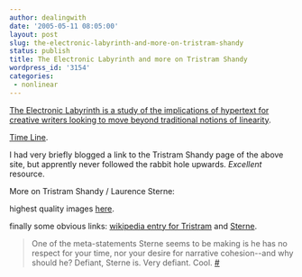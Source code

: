 ```yaml
---
author: dealingwith
date: '2005-05-11 08:05:00'
layout: post
slug: the-electronic-labyrinth-and-more-on-tristram-shandy
status: publish
title: The Electronic Labyrinth and more on Tristram Shandy
wordpress_id: '3154'
categories:
 - nonlinear
---
```


[The Electronic Labyrinth is a study of the implications of hypertext for creative writers looking to move beyond traditional notions of linearity][1].

[Time Line][2].

I had very briefly blogged a link to the Tristram Shandy page of the above site, but apprently never followed the rabbit hole upwards. *Excellent* resource.

More on Tristram Shandy / Laurence Sterne:

highest quality images [here][9].

finally some obvious links: [wikipedia entry for Tristram][10] and [Sterne][11].

> One of the meta-statements Sterne seems to be making is he has no respect for your time, nor your desire for narrative cohesion--and why should he? Defiant, Sterne is. Very defiant. Cool. [#][15]

   [1]: http://www.iath.virginia.edu/elab/elab.html

   [2]: http://www.iath.virginia.edu/elab/hfl0267.html

   [9]: http://special.lib.gla.ac.uk/exhibns/month/oct2000.html

   [10]: http://en.wikipedia.org/wiki/Tristram_Shandy

   [11]: http://en.wikipedia.org/wiki/Laurence_Sterne

   [12]: http://uk.imdb.com/title/tt0423409/

   [13]: http://www.gutenberg.org/ebooks/1079

   [15]: http://www.amazon.com/exec/obidos/tg/detail/-/0140435050/103-5659850-4759052?v=glance
